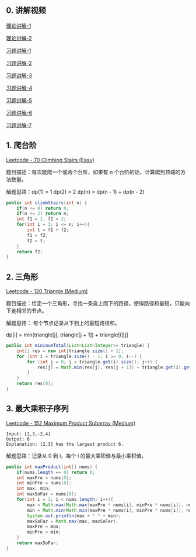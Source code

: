 ## 0. 讲解视频

[理论讲解-1](https://www.bilibili.com/video/av46292575/?p=44)

[理论讲解-2](https://www.bilibili.com/video/av46292575/?p=45)

[习题讲解-1](https://www.bilibili.com/video/av46292575/?p=46)

[习题讲解-2](https://www.bilibili.com/video/av46292575/?p=47)

[习题讲解-3](https://www.bilibili.com/video/av46292575/?p=48)

[习题讲解-4](https://www.bilibili.com/video/av46292575/?p=49)

[习题讲解-5](https://www.bilibili.com/video/av46292575/?p=50)

[习题讲解-6](https://www.bilibili.com/video/av46292575/?p=51)

[习题讲解-7](https://www.bilibili.com/video/av46292575/?p=52)

## 1. 爬台阶

[Leetcode - 70 Climbing Stairs (Easy)](https://leetcode.com/problems/climbing-stairs/)

题目描述：每次能爬一个或两个台阶，如果有 n 个台阶的话，计算爬到顶端的方法数量。

解题思路：dp(1) = 1   dp(2) = 2  dp(n) = dp(n - 1) + dp(n - 2)

```java
public int climbStairs(int n) {
    if(n <= 0) return 0;
    if(n <= 2) return n;
    int f1 = 1, f2 = 2;
    for(int i = 3; i <= n; i++){
        int t = f1 + f2;
        f1 = f2;
        f2 = t;
    }
    return f2;
}
```

## 2. 三角形

[Leetcode - 120 Triangle (Medium)](https://leetcode.com/problems/triangle/)

题目描述：给定一个三角形，寻找一条自上而下的路径，使得路径和最短，只能向下走相邻的节点。

解题思路： 每个节点记录从下到上的最短路径和。

dp[i] = min(triangle[j], triangle[j + 1]) + triangle[i][j]

```java
public int minimumTotal(List<List<Integer>> triangle) {
    int[] res = new int[triangle.size() + 1];
    for (int i = triangle.size() - 1; i >= 0; i--) {
        for (int j = 0; j < triangle.get(i).size(); j++) {
            res[j] = Math.min(res[j], res[j + 1]) + triangle.get(i).get(j);
        }
    }
    return res[0];
}
```

## 3. 最大乘积子序列

[Leetcode - 152 Maximum Product Subarray (Medium)](https://leetcode.com/problems/maximum-product-subarray/)

```
Input: [2,3,-2,4]
Output: 6
Explanation: [2,3] has the largest product 6.
```

解题思路：记录从 0 到 i，每个 i 的最大乘积值与最小乘积值。

```java
public int maxProduct(int[] nums) {
    if(nums.length == 0) return 0;
    int maxPre = nums[0];
    int minPre = nums[0];
    int max, min;
    int maxSoFar = nums[0];
    for(int i = 1; i < nums.length; i++){
        max = Math.max(Math.max(maxPre * nums[i], minPre * nums[i]), nums[i]);
        min = Math.min(Math.min(maxPre * nums[i], minPre * nums[i]), nums[i]);
        System.out.println(max + " " + min);
        maxSoFar = Math.max(max, maxSoFar);
        maxPre = max;
        minPre = min;
    }
    return maxSoFar;
}
```